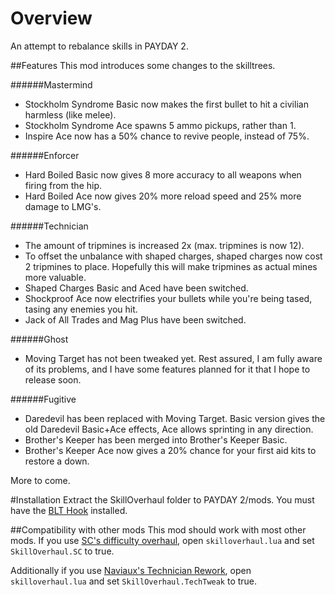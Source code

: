 # Overview
An attempt to rebalance skills in PAYDAY 2.

##Features
This mod introduces some changes to the skilltrees.

######Mastermind
* Stockholm Syndrome Basic now makes the first bullet to hit a civilian harmless (like melee).
* Stockholm Syndrome Ace spawns 5 ammo pickups, rather than 1.
* Inspire Ace now has a 50% chance to revive people, instead of 75%.

######Enforcer
* Hard Boiled Basic now gives 8 more accuracy to all weapons when firing from the hip.
* Hard Boiled Ace now gives 20% more reload speed and 25% more damage to LMG's.

######Technician
* The amount of tripmines is increased 2x (max. tripmines is now 12).
* To offset the unbalance with shaped charges, shaped charges now cost 2 tripmines to place. Hopefully this will make tripmines as actual mines more valuable.
* Shaped Charges Basic and Aced have been switched.
* Shockproof Ace now electrifies your bullets while you're being tased, tasing any enemies you hit.
* Jack of All Trades and Mag Plus have been switched.

######Ghost
* Moving Target has not been tweaked yet. Rest assured, I am fully aware of its problems, and I have some features planned for it that I hope to release soon.

######Fugitive
* Daredevil has been replaced with Moving Target. Basic version gives the old Daredevil Basic+Ace effects, Ace allows sprinting in any direction.
* Brother's Keeper has been merged into Brother's Keeper Basic.
* Brother's Keeper Ace now gives a 20% chance for your first aid kits to restore a down.

More to come.

#Installation
Extract the SkillOverhaul folder to PAYDAY 2/mods. You must have the [BLT Hook](http://paydaymods.com/download/) installed.

##Compatibility with other mods
This mod should work with most other mods. If you use [SC's difficulty overhaul](http://steamcommunity.com/groups/sc_mod), open `skilloverhaul.lua` and set `SkillOverhaul.SC` to true.

Additionally if you use [Naviaux's Technician Rework](http://forums.lastbullet.net/mydownloads.php?action=view_down&did=14403), open `skilloverhaul.lua` and set `SkillOverhaul.TechTweak` to true.

